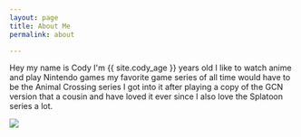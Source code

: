 ```yaml
---
layout: page
title: About Me
permalink: about

---
```

Hey my name is Cody I'm {{ site.cody_age }} years old I like to watch anime and play Nintendo games my favorite game series of all time would have to be the Animal Crossing series I got into it after playing a copy of the GCN version that a cousin and have loved it ever since I also love the Splatoon series a lot.

![](https://res.cloudinary.com/dgzrtvctq/image/upload/v1612029156/codysisabelledrawing_ywoddy.png)
